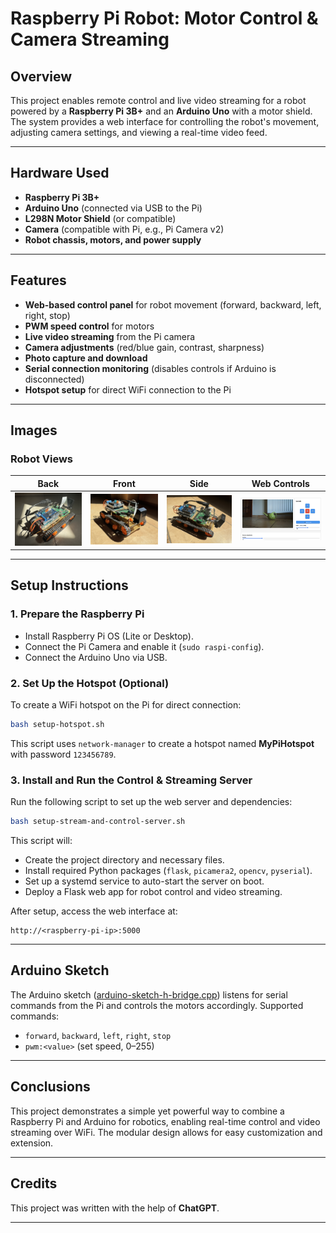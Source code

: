 # Raspberry Pi Robot: Motor Control & Camera Streaming

## Overview

This project enables remote control and live video streaming for a robot powered by a **Raspberry Pi 3B+** and an **Arduino Uno** with a motor shield. The system provides a web interface for controlling the robot's movement, adjusting camera settings, and viewing a real-time video feed.

---

## Hardware Used

- **Raspberry Pi 3B+**
- **Arduino Uno** (connected via USB to the Pi)
- **L298N Motor Shield** (or compatible)
- **Camera** (compatible with Pi, e.g., Pi Camera v2)
- **Robot chassis, motors, and power supply**

---

## Features

- **Web-based control panel** for robot movement (forward, backward, left, right, stop)
- **PWM speed control** for motors
- **Live video streaming** from the Pi camera
- **Camera adjustments** (red/blue gain, contrast, sharpness)
- **Photo capture and download**
- **Serial connection monitoring** (disables controls if Arduino is disconnected)
- **Hotspot setup** for direct WiFi connection to the Pi

---

## Images

### Robot Views

| Back | Front | Side | Web Controls |
|------|-------|------|--------------|
| ![Robot Back](images/robot-back.JPG) | ![Robot Front](images/robot-front.JPG) | ![Robot Side](images/robot-side.JPG) | ![Web Controls](images/web-controls.png) |

---

## Setup Instructions

### 1. Prepare the Raspberry Pi

- Install Raspberry Pi OS (Lite or Desktop).
- Connect the Pi Camera and enable it (`sudo raspi-config`).
- Connect the Arduino Uno via USB.

### 2. Set Up the Hotspot (Optional)

To create a WiFi hotspot on the Pi for direct connection:

```sh
bash setup-hotspot.sh
```

This script uses `network-manager` to create a hotspot named **MyPiHotspot** with password `123456789`.

### 3. Install and Run the Control & Streaming Server

Run the following script to set up the web server and dependencies:

```sh
bash setup-stream-and-control-server.sh
```

This script will:

- Create the project directory and necessary files.
- Install required Python packages (`flask`, `picamera2`, `opencv`, `pyserial`).
- Set up a systemd service to auto-start the server on boot.
- Deploy a Flask web app for robot control and video streaming.

After setup, access the web interface at:

```
http://<raspberry-pi-ip>:5000
```

---

## Arduino Sketch

The Arduino sketch ([arduino-sketch-h-bridge.cpp](arduino-sketch-h-bridge.cpp)) listens for serial commands from the Pi and controls the motors accordingly. Supported commands:

- `forward`, `backward`, `left`, `right`, `stop`
- `pwm:<value>` (set speed, 0–255)

---

## Conclusions

This project demonstrates a simple yet powerful way to combine a Raspberry Pi and Arduino for robotics, enabling real-time control and video streaming over WiFi. The modular design allows for easy customization and extension.

---

## Credits

This project was written with the help of **ChatGPT**.

---
